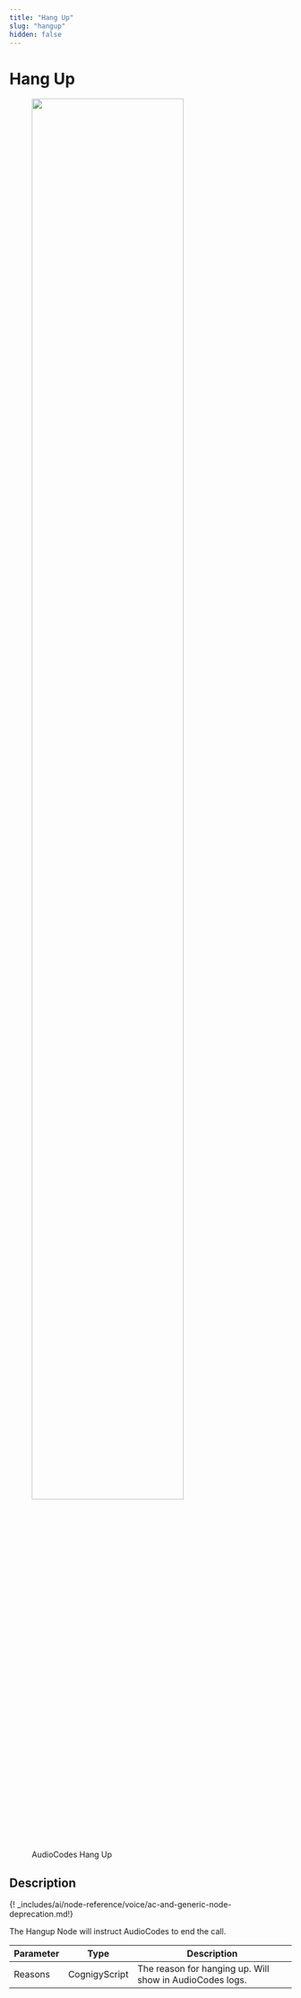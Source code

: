 ```yaml
---
title: "Hang Up" 
slug: "hangup"
hidden: false 
---
```


# Hang Up

<figure>
  <img class="image-center" src="../../../../../../_assets/ai/build/node-reference/audiocodes/hang-up.png" width="80%" />
  <figcaption>AudioCodes Hang Up</figcaption>
</figure>

## Description

{! _includes/ai/node-reference/voice/ac-and-generic-node-deprecation.md!}

The Hangup Node will instruct AudioCodes to end the call.

| Parameter | Type          | Description                                              |
|-----------|---------------|----------------------------------------------------------|
| Reasons   | CognigyScript | The reason for hanging up. Will show in AudioCodes logs. |
